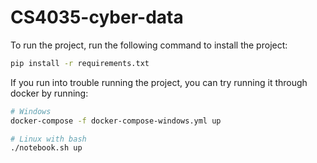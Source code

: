 # CS4035-cyber-data


To run the project, run the following command to install the project:

```bash
pip install -r requirements.txt
```

If you run into trouble running the project, you can try running it through docker by running:

```bash
# Windows
docker-compose -f docker-compose-windows.yml up 

# Linux with bash
./notebook.sh up
```
